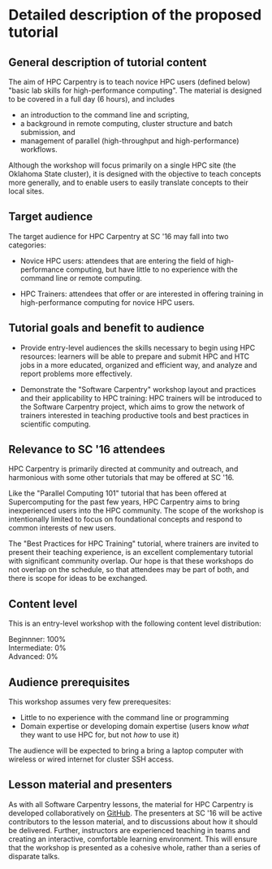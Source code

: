 # Detailed description of the proposed tutorial

## General description of tutorial content

The aim of HPC Carpentry is to teach novice HPC users (defined below)
"basic lab skills for high-performance computing".
The material is designed to be covered in a full day (6 hours), and includes

  * an introduction to the command line and scripting,
  * a background in remote computing, cluster structure and batch submission, and
  * management of parallel (high-throughput and high-performance) workflows.

Although the workshop will focus primarily on a single HPC site
(the Oklahoma State cluster),
it is designed with the objective to teach concepts more generally,
and to enable users to easily translate concepts to their local sites.

## Target audience

The target audience for HPC Carpentry at SC '16 may fall into two categories:

* Novice HPC users: attendees that are entering the field of high-performance computing,
but have little to no experience with the command line or remote computing.

* HPC Trainers: attendees that offer or are interested in offering
training in high-performance computing for novice HPC users.

## Tutorial goals and benefit to audience

* Provide entry-level audiences the skills necessary to begin using HPC resources:
  learners will be able to prepare and submit
  HPC and HTC jobs in a more educated, organized and efficient way,
  and analyze and report problems more effectively.

* Demonstrate the "Software Carpentry" workshop layout and practices
  and their applicability to HPC training:
  HPC trainers will be introduced to the Software Carpentry project,
  which aims to grow the network of trainers interested in teaching
  productive tools and best practices in scientific computing.

## Relevance to SC '16 attendees

HPC Carpentry is primarily directed at community and outreach,
and harmonious with some other tutorials that may
be offered at SC '16.

Like the "Parallel Computing 101" tutorial that has been offered
at Supercomputing for the past few years,
HPC Carpentry aims to bring inexperienced users into the HPC community.
The scope of the workshop is intentionally limited to focus on
foundational concepts and respond to common interests of new users.

The "Best Practices for HPC Training" tutorial,
where trainers are invited to present their teaching experience,
is an excellent complementary tutorial with significant community overlap.
Our hope is that these workshops do not overlap on the schedule,
so that attendees may be part of both,
and there is scope for ideas to be exchanged.

## Content level

This is an entry-level workshop with the following
content level distribution:  
  
Beginnner: 100%  
Intermediate: 0%  
Advanced: 0%

## Audience prerequisites

This workshop assumes very few prerequesites:
  * Little to no experience with the command line or programming
  * Domain expertise or developing domain expertise (users
  know *what* they want to use HPC for, but not *how* to use it)

The audience will be expected to bring a bring a laptop computer
with wireless or wired internet for cluster SSH access.

## Lesson material and presenters

As with all Software Carpentry lessons, the material for HPC Carpentry
is developed collaboratively on [GitHub](https://github.com/swcarpentry/hpc-novice).
The presenters at SC '16 will be active contributors to the lesson material,
and to discussions about how it should be delivered.
Further, instructors are experienced teaching in teams and creating an
interactive, comfortable learning environment.
This will ensure that the workshop is presented as a cohesive whole,
rather than a series of disparate talks.
